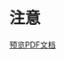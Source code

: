 # 注意

[预览PDF文档](https://wlhsdxn.github.io/pdfView/web/viewer.html?file=../../pdf/Java%20Big%20Assignment/README.pdf)




